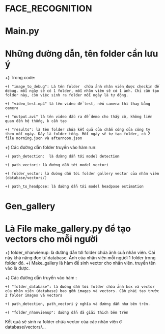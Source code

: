 # FACE_RECOGNITION

# Main.py

# Những đường dẫn, tên folder cần lưu ý

+) Trong code: 

    +) "image_to_debug": Là tên folder  chứa ảnh nhân viên được checkin để debug. mỗi ngày sẽ có 1 folder, mỗi nhân viên sẽ có 1 ảnh. Chỉ cần tạo folder này, còn việc sinh ra folder mỗi ngày là tự động.

    +) "video_test.mp4" là tên video để test, nếu camera thì thay bằng camera

    +) "output.avi" là tên video đầu ra để demo cho thầy cô, không liên quan đến hệ thống, k cần tạo

    +) "results": là tên folder chứa kết quả của chấm công của công ty theo mỗi ngày. Đây là folder tổng. Mỗi ngày sẽ tự tạo folder, có 2 file morning.json và afternoon.json

+)  Các đường dẫn folder truyền vào hàm run:  

    +) path_detection:  là đường dẫn tới model detection

    +) path_vectori: là đường dẫn tới model vectori

    +) folder_vector: là đường dẫn tới folder gallery vector của nhân viên (database/vectors/)

    +) path_to_headpose: là đường dẫn tới model headpose estimation


# Gen_gallery
# Là File make_gallery.py để tạo vectors cho mỗi người

+) folder_nhanvienup: là đường dẫn tới folder chứa ảnh cuả nhân viên. Cái này khả năng đọc từ database. 
                        Ảnh của nhân viên mỗi người 1 folder trong folder đó. 
+) Make_gallery là hàm để sinh vector cho nhân viên. truyền tên vào là được.

+) Các đường dẫn truyền vào hàm :
    
    +) "folder_database": là đường dẫn tới folder chứa ảnh box và vector của nhân viên (database) bao gồm images và vectors. Cần phải tạo trước 2 folder images và vectors
    
    +) path_detection, path_vectori ý nghĩa và đường dẫn như bên trên.
    
    +) "folder_nhanvienup": đường dẫn đã giải thich bên trên

Kết quả sẽ sinh ra folder chứa vector của các nhân viên ở database/vectors/...